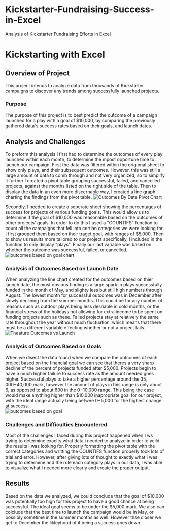 # Kickstarter-Fundraising-Success-in-Excel
Analysis of Kickstarter Fundraising Efforts in Excel
# Kickstarting with Excel

## Overview of Project
This project intends to analyze data from thousands of Kickstarter campaigns to discover any trends among successfully launched projects.  
### Purpose
The purpose of this project is to best predict the outcome of a campaign launched for a play with a goal of $10,000, by comparing the previously gathered data's success rates based on their goals, and launch dates.
## Analysis and Challenges
To preform this analysis I first had to determine the outcomes of every play launched within each month, to determine the mpost opportune time to launch our campaign. First the data was filtered within the origional sheet to show only plays, and their subsequent outcomes. However, this was still a large amount of data to comb through and not very organized, so to simplify it further I created a pivot table grouping successful, failed, and cancelled projects, against the months listed on the right side of the table. Then to display the data in an even more discernable way, I created a line graph charting the findings from the pivot table. 
![Outcomes By Date Pivot Chart](https://user-images.githubusercontent.com/94236316/143661364-cb2f4c1d-da12-499a-94c3-41d623d0c677.png)

Secondly, I needed to create a seperate sheet showing the percentages of success for projects of various funding goals. This would allow us to determine if the goal of $10,000 was reasonable based on the outcomes of other projects' goals. In order to do this I used a "COUNTIFS" function to count all the campaigns that fell into certian categories we were looking for. I first grouped them based on their traget goal, with ranges of $5,000. Then to show us results more tailored to our project specifically, I included in the function to only display "plays". Finally our last variable was based on whether the outcome was successful, failed, or cancelled.
![outcomes based on goal chart](https://user-images.githubusercontent.com/94236316/143661370-82b69766-f8b3-4e9b-b74c-454e136e812d.png)

### Analysis of Outcomes Based on Launch Date
When analyzing the line chart created for the outcomes based on thier launch date, the most obvious finding is a large spark in plays successfully funded in the month of May, and slighty less but still high numbers through August. The lowest month for successful outcomes was in December after slowly declining from the summer months. This could be for any number of reasons such as outdoor plays being less desriable in cold months, or the financial stress of the holidays not allowing for extra income to be spent on funding projects such as these. Failed projects stay at relatively the same rate throughout the year without much fluctuation, which means that there must be a different variable effecting whether or not a project fails.   
![Theature Outcomes vs Launch](https://user-images.githubusercontent.com/94236316/143661380-cbdd68bf-35ee-4bf5-80d4-0016dd923794.png)

### Analysis of Outcomes Based on Goals
When we disect the data found when we compare the outcomes of each project based on the financial goal we can see that theres a very sharp decline of the percent of projects funded after $5,000. Projects begin to have a much higher failure to success rate as the amount needed goes higher. Successful plays to take a higher percentage around the $35,000-$40,000 mark, however the amount of plays in this range is only abuot 6, as opposed to about 600 in the $0-$10,000 range. This being the case would make anything higher than $10,000 inapropriate goal for our project, with the ideal range actually being betwee $0-$5,000 for the highest change at success.  
![outcomes based on goal](https://user-images.githubusercontent.com/94236316/143661386-de854b1f-217f-4f15-b29d-494cf1f226af.png)

### Challenges and Difficulties Encountered
Most of the challenges I faced during this project happened when I ws trying to determine exaclty what data i needed to analyze in order to yeild the results I was looking for. Properly formatting the pivot table with the correct categories and writting the COUNTIFS function properly took lots of trial and error. However, after giving lots of thought to exactly what I was trying to determine and the role each category plays in our data, I was able to visualize what I needed more clearly and create the proper output. 
## Results
Based on the data we analyzed, we could conclude that the goal of $10,000 was potentially too high for this project to have a good chance at being successful. The ideal goal seems to be under the $5,000 mark. We also can colclude that the best time to launch the campaign would be in May, or possibly sometime in the summer months as well. However thse closer we get to December the likleyhood of it being a success goes down.    
